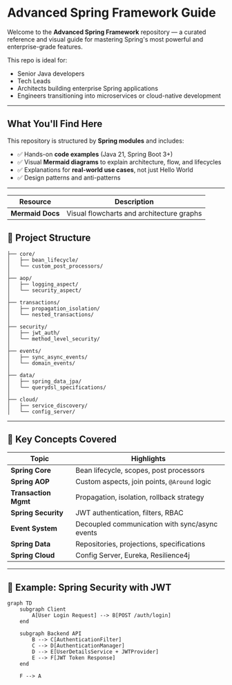 # Advanced Spring Framework Guide

Welcome to the **Advanced Spring Framework** repository — a curated reference and visual guide for mastering Spring's most powerful and enterprise-grade features.

This repo is ideal for:
- Senior Java developers
- Tech Leads
- Architects building enterprise Spring applications
- Engineers transitioning into microservices or cloud-native development

---

## What You'll Find Here

This repository is structured by **Spring modules** and includes:

- ✅ Hands-on **code examples** (Java 21, Spring Boot 3+)
- ✅ Visual **Mermaid diagrams** to explain architecture, flow, and lifecycles
- ✅ Explanations for **real-world use cases**, not just Hello World
- ✅ Design patterns and anti-patterns

---

| Resource | Description |
|----------|-------------|
| **Mermaid Docs** | Visual flowcharts and architecture graphs |

## 📂 Project Structure

```
├── core/
│   ├── bean_lifecycle/
│   └── custom_post_processors/
│
├── aop/
│   ├── logging_aspect/
│   └── security_aspect/
│
├── transactions/
│   ├── propagation_isolation/
│   └── nested_transactions/
│
├── security/
│   ├── jwt_auth/
│   └── method_level_security/
│
├── events/
│   ├── sync_async_events/
│   └── domain_events/
│
├── data/
│   ├── spring_data_jpa/
│   └── querydsl_specifications/
│
├── cloud/
│   ├── service_discovery/
│   └── config_server/

```

---

## 🧠 Key Concepts Covered

| Topic                  | Highlights |
|------------------------|------------|
| **Spring Core**        | Bean lifecycle, scopes, post processors |
| **Spring AOP**         | Custom aspects, join points, `@Around` logic |
| **Transaction Mgmt**   | Propagation, isolation, rollback strategy |
| **Spring Security**    | JWT authentication, filters, RBAC |
| **Event System**       | Decoupled communication with sync/async events |
| **Spring Data**        | Repositories, projections, specifications |
| **Spring Cloud**       | Config Server, Eureka, Resilience4j |

---

## 🔁 Example: Spring Security with JWT

```mermaid
graph TD
    subgraph Client
        A[User Login Request] --> B[POST /auth/login]
    end

    subgraph Backend API
        B --> C[AuthenticationFilter]
        C --> D[AuthenticationManager]
        D --> E[UserDetailsService + JWTProvider]
        E --> F[JWT Token Response]
    end

    F --> A
```
